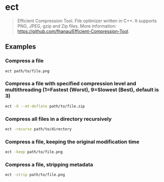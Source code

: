 # ect

> Efficient Compression Tool. File optimizer written in C++. It supports PNG, JPEG, gzip and Zip files. More information: <https://github.com/fhanau/Efficient-Compression-Tool>.

## Examples

### Compress a file

```bash
ect path/to/file.png
```

### Compress a file with specified compression level and multithreading (1=Fastest (Worst), 9=Slowest (Best), default is 3)

```bash
ect -9 --mt-deflate path/to/file.zip
```

### Compress all files in a directory recursively

```bash
ect -recurse path/to/directory
```

### Compress a file, keeping the original modification time

```bash
ect -keep path/to/file.png
```

### Compress a file, stripping metadata

```bash
ect -strip path/to/file.png
```
